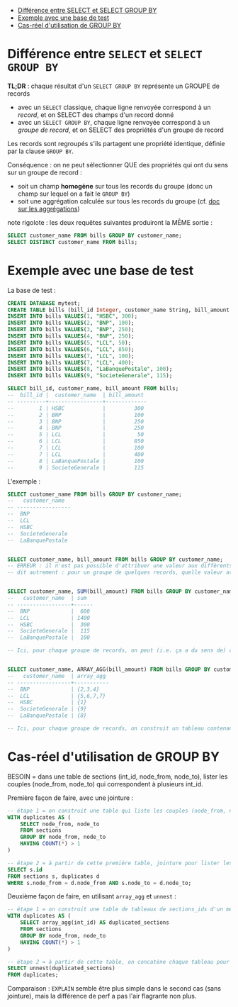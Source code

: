 * [Différence entre SELECT et SELECT GROUP BY](#différence-entre-select-et-select-group-by)
* [Exemple avec une base de test](#exemple-avec-une-base-de-test)
* [Cas-réel d'utilisation de GROUP BY](#cas-réel-dutilisation-de-group-by)

# Différence entre `SELECT` et `SELECT GROUP BY`

**TL;DR** : chaque résultat d'un `SELECT GROUP BY` représente un GROUPE de records
- avec un `SELECT` classique, chaque ligne renvoyée correspond à un *record*, et on SELECT des champs d'un record donné
- avec un `SELECT GROUP BY`, chaque ligne renvoyée correspond à un *groupe de record*, et on SELECT des propriétés d'un groupe de record

Les records sont regroupés s'ils partagent une propriété identique, définie par la clause `GROUP BY`.

Conséquence : on ne peut sélectionner QUE des propriétés qui ont du sens sur un groupe de record :
- soit un champ **homogène** sur tous les records du groupe (donc un champ sur lequel on a fait le `GROUP BY`)
- soit une aggrégation calculée sur tous les records du groupe (cf. [doc sur les aggrégations](https://www.postgresql.org/docs/9.5/functions-aggregate.html))

note rigolote : les deux requêtes suivantes produiront la MÊME sortie :

```sql
SELECT customer_name FROM bills GROUP BY customer_name;
SELECT DISTINCT customer_name FROM bills;
```

# Exemple avec une base de test

La base de test :

```sql
CREATE DATABASE mytest;
CREATE TABLE bills (bill_id Integer, customer_name String, bill_amount Integer);
INSERT INTO bills VALUES(1, "HSBC", 300);
INSERT INTO bills VALUES(2, "BNP", 100);
INSERT INTO bills VALUES(3, "BNP", 250);
INSERT INTO bills VALUES(4, "BNP", 250);
INSERT INTO bills VALUES(5, "LCL", 50);
INSERT INTO bills VALUES(6, "LCL", 850);
INSERT INTO bills VALUES(7, "LCL", 100);
INSERT INTO bills VALUES(7, "LCL", 400);
INSERT INTO bills VALUES(8, "LaBanquePostale", 100);
INSERT INTO bills VALUES(9, "SocieteGenerale", 115);

SELECT bill_id, customer_name, bill_amount FROM bills;
--  bill_id |  customer_name  | bill_amount
-- ---------+-----------------+-------------
--        1 | HSBC            |         300
--        2 | BNP             |         100
--        3 | BNP             |         250
--        4 | BNP             |         250
--        5 | LCL             |          50
--        6 | LCL             |         850
--        7 | LCL             |         100
--        7 | LCL             |         400
--        8 | LaBanquePostale |         100
--        9 | SocieteGenerale |         115
```

L'exemple :

```sql
SELECT customer_name FROM bills GROUP BY customer_name;
--   customer_name
-- -----------------
--  BNP
--  LCL
--  HSBC
--  SocieteGenerale
--  LaBanquePostale


SELECT customer_name, bill_amount FROM bills GROUP BY customer_name;
-- ERREUR : il n'est pas possible d'attribuer une valeur aux différents groupes de records pour la propriété "bill_amount"
-- dit autrement : pour un groupe de quelques records, quelle valeur attribuer à "bill_amount" ?


SELECT customer_name, SUM(bill_amount) FROM bills GROUP BY customer_name;
--   customer_name  | sum
-- -----------------+------
--  BNP             |  600
--  LCL             | 1400
--  HSBC            |  300
--  SocieteGenerale |  115
--  LaBanquePostale |  100

-- Ici, pour chaque groupe de records, on peut (i.e. ça a du sens de) calculer SUM(bill_amount)


SELECT customer_name, ARRAY_AGG(bill_amount) FROM bills GROUP BY customer_name;
--   customer_name  | array_agg
-- -----------------+-----------
--  BNP             | {2,3,4}
--  LCL             | {5,6,7,7}
--  HSBC            | {1}
--  SocieteGenerale | {9}
--  LaBanquePostale | {8}

-- Ici, pour chaque groupe de records, on construit un tableau contenant les bill_ids
```

# Cas-réel d'utilisation de GROUP BY

BESOIN = dans une table de sections (int_id, node_from, node_to), lister les couples (node_from, node_to) qui correspondent à plusieurs int_id.

Première façon de faire, avec une jointure :

```sql
-- étape 1 = on construit une table qui liste les couples (node_from, node_to) qui représentent plusieurs sections :
WITH duplicates AS (
    SELECT node_from, node_to
    FROM sections
    GROUP BY node_from, node_to
    HAVING COUNT(*) > 1
)

-- étape 2 = à partir de cette première table, jointure pour lister les int_ids :
SELECT s.id
FROM sections s, duplicates d
WHERE s.node_from = d.node_from AND s.node_to = d.node_to;
```

Deuxième façon de faire, en utilisant `array_agg` et `unnest` :

```sql
-- étape 1 = on construit une table de tableaux de sections_ids d'un même couple (node_from, node_to) :
WITH duplicates AS (
    SELECT array_agg(int_id) AS duplicated_sections
    FROM sections
    GROUP BY node_from, node_to
    HAVING COUNT(*) > 1
)

-- étape 2 = à partir de cette table, on concatène chaque tableau pour obtenir une liste de int_ids :
SELECT unnest(duplicated_sections)
FROM duplicates;
```

Comparaison : `EXPLAIN` semble être plus simple dans le second cas (sans jointure), mais la différence de perf a pas l'air flagrante non plus.
